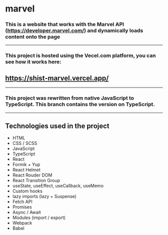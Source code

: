# marvel

### This is a website that works with the Marvel API (https://developer.marvel.com/) and dynamically loads content onto the page

---

### This project is hosted using the Vecel.com platform, you can see how it works here:

## https://shist-marvel.vercel.app/

---

### This project was rewritten from native JavaScript to TypeScript. This branch contains the version on TypeScript.

---

## Technologies used in the project

- HTML
- CSS / SCSS
- JavaScript
- TypeScript
- React
- Formik + Yup
- React Helmet
- React Rouder DOM
- React Transition Group
- useState, useEffect, useCallback, useMemo
- Custom hooks
- lazy imports (lazy + Suspense)
- Fetch API
- Promises
- Async / Await
- Modules (import / export)
- Webpack
- Babel
